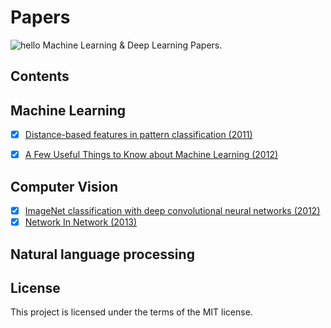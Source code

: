 # Papers
![hello](https://camo.githubusercontent.com/0be34709e630f7cbb96012fb1a48139bc5d45f07/68747470733a2f2f7777772e676f6f676c652e636f6d2f6c6f676f732f646f6f646c65732f323031362f74656163686572732d6461792d323031362d75732d363239363632363234343039313930342e322d687032782e676966)
Machine Learning & Deep Learning Papers.

## Contents
## Machine Learning
- [x] [Distance-based features in pattern classification (2011)](https://github.com/SunnyMarkLiu/Papers/blob/master/Machine%20Learning/Distance-based%20features%20in%20pattern%20classification.pdf)
- [x] [A Few Useful Things to Know about Machine Learning (2012)](https://github.com/SunnyMarkLiu/Papers/blob/master/Machine%20Learning/A%20Few%20Useful%20Things%20to%20Know%20about%20Machine%20Learning.pdf)


## Computer Vision
- [x] [ImageNet classification with deep convolutional neural networks (2012)](https://github.com/SunnyMarkLiu/Papers/blob/master/Computer%20Vision/ImageNet%20classification%20with%20deep%20convolutional%20neural%20networks.pdf)
- [x] [Network In Network (2013)](https://github.com/SunnyMarkLiu/Papers/blob/master/Computer%20Vision/Network%20In%20Network.pdf)

## Natural language processing

## License
This project is licensed under the terms of the MIT license.

